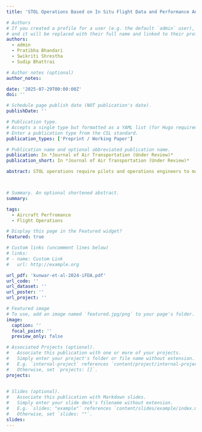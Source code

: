 ```yaml
---
title: 'STOL Operations Based on In Situ Flight Data and Performance Analysis'

# Authors
# If you created a profile for a user (e.g. the default `admin` user), write the username (folder name) here
# and it will be replaced with their full name and linked to their profile.
authors:
  - admin
  - Pratibha Bhandari
  - Swikriti Shrestha
  - Sudip Bhattrai

# Author notes (optional)
author_notes:

date: '2025-07-29T00:00:00Z'
doi: ''

# Schedule page publish date (NOT publication's date).
publishDate: ''

# Publication type.
# Accepts a single type but formatted as a YAML list (for Hugo requirements).
# Enter a publication type from the CSL standard.
publication_types: ['Preprint / Working Paper']

# Publication name and optional abbreviated publication name.
publication: In *Journal of Air Transportation (Under Review)*
publication_short: In *Journal of Air Transportation (Under Review)*

abstract: STOL operations require pilots and operations engineers to make routine flight performance calculations. Instead of relying on manual calculation through manufacturer-specific charts, a quick computational tool that can digitally simulate and model this manual process for ease in performance calculation, route planning, in-flight planning, and decision-making, can offer significant advantages. In this study, a toolbox capable of estimating performance data for all phases of flight was developed utilizing analytical and numerical techniques. The toolbox provides decision aids displayed after cross-validation against the constraints imposed by the airport, aircraft configuration, geographical terrain, and regulations. Initially, a generic mathematical model was formulated for turboprop aircraft. The model was then validated for DHC-6 series 300 aircraft against the performance charts in the aircraft flight manual of the DHC-6, series 300 aircraft, for normal and emergency take-off, and landing phases. The deviations in the calculated performance metrics were found to be within 3%. Flight performance parameters for climb, cruise, and descent phases were validated against the data from the flight scenarios simulated in X-Plane and the manufacturer’s supplementary charts. The current toolbox also enables in situ flight data analysis to provide decision support during flight. The toolbox is also capable of providing decision aid in real-time and complex VFR flying scenarios. This study presents the capabilities offered by such a toolbox and discusses the methods by which the complexities of flying in geographically challenged environments can be mitigated by using in situ flight data analysis and mission planning.



# Summary. An optional shortened abstract.
summary:

tags:
  - Aircraft Perfromance
  - Flight Operations

# Display this page in the Featured widget?
featured: true

# Custom links (uncomment lines below)
# links:
# - name: Custom Link
#   url: http://example.org

url_pdf: 'kunwar-et-al-2024-iFDA.pdf'
url_code: ''
url_dataset: ''
url_poster: ''
url_project: ''

# Featured image
# To use, add an image named `featured.jpg/png` to your page's folder.
image:
  caption: ''
  focal_point: ''
  preview_only: false

# Associated Projects (optional).
#   Associate this publication with one or more of your projects.
#   Simply enter your project's folder or file name without extension.
#   E.g. `internal-project` references `content/project/internal-project/index.md`.
#   Otherwise, set `projects: []`.
projects:
  

# Slides (optional).
#   Associate this publication with Markdown slides.
#   Simply enter your slide deck's filename without extension.
#   E.g. `slides: "example"` references `content/slides/example/index.md`.
#   Otherwise, set `slides: ""`.
slides: 
---
```

